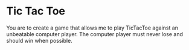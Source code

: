 # Tic Tac Toe

You are to create a game that allows me to play TicTacToe against an unbeatable computer player.  The computer player must never lose and should win when possible.